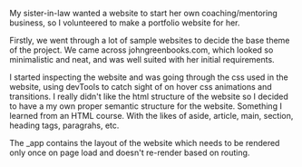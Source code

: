 My sister-in-law wanted a website to start her own coaching/mentoring business, so I volunteered to make a portfolio website for her.

Firstly, we went through a lot of sample websites to decide the base theme of the project. We came across johngreenbooks.com, which looked so minimalistic and neat, and was well suited with her initial requirements.

I started inspecting the website and was going through the css used in the website, using devTools to catch sight of on hover css animations and transitions. I really didn't like the html structure of the website so I decided to have a my own proper semantic structure for the website. Something I learned from an HTML course. With the likes of aside, article, main, section, heading tags, paragrahs, etc.

The _app contains the layout of the website which needs to be rendered only once on page load and doesn't re-render based on routing. 